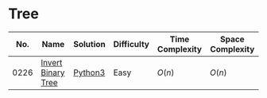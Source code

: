 # Tree

| No.  | Name  | Solution | Difficulty | Time Complexity | Space Complexity |
| --- | --- | --- | --- | --- | --- |
| 0226 | [Invert Binary Tree](https://leetcode.com/problems/invert-binary-tree/solutions/4070774/invert-binary-tree-python-easy-explanations/) | [Python3](https://leetcode.com/problems/invert-binary-tree/solutions/4070774/invert-binary-tree-python-easy-explanations/) | Easy | $O(n)$ | $O(n)$ |
